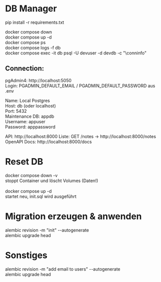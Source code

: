 
# DB Manager

pip install -r requirements.txt

docker compose down\
docker compose up -d\
docker compose ps\
docker compose logs -f db\
docker compose exec -it db psql -U devuser -d devdb -c "\conninfo"

## Connection:

pgAdmin4: http://localhost:5050\
Login: PGADMIN_DEFAULT_EMAIL / PGADMIN_DEFAULT_PASSWORD aus .env

Name: Local Postgres\
Host: db (oder localhost)\
Port: 5432\
Maintenance DB: appdb\
Username: appuser\
Password: apppassword

API: http://localhost:8000
Liste: GET /notes → http://localhost:8000/notes
OpenAPI Docs: http://localhost:8000/docs

# Reset DB
docker compose down -v\
stoppt Container und löscht Volumes (Daten!)\
\
docker compose up -d\
startet neu, init.sql wird ausgeführt



# Migration erzeugen & anwenden
alembic revision -m "init" --autogenerate\
alembic upgrade head

# Sonstiges
alembic revision -m "add email to users" --autogenerate\
alembic upgrade head